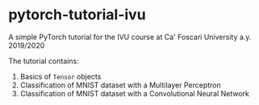 # pytorch-tutorial-ivu
A simple PyTorch tutorial for the IVU course at Ca' Foscari University a.y. 2019/2020

The tutorial contains:
1) Basics of `Tensor` objects
2) Classification of MNIST dataset with a Multilayer Perceptron
3) Classification of MNIST dataset with a Convolutional Neural Network
